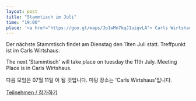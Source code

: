 ```yaml
---
layout: post
title: "Stammtisch im Juli"
time: "19:00"
place: '<a href="https://goo.gl/maps/Jp1wMn7kqJ1uiqvLA"> Carls Wirtshaus</a>'
---
```


Der nächste Stammtisch findet am Dienstag den 11ten Juli statt. Treffpunkt ist im Carls Wirtshaus.

The next 'Stammtisch' will take place on tuesday the 11th July. Meeting Place is in Carls Wirtshaus.

다음 모임은 07월 11일 이 될 것입니다. 미팅 장소는 'Carls Wirtshaus'입니다.

[Teilnehmen / 참가하기](https://nuudel.digitalcourage.de/QiIjjOjNUiVIfcVy)
